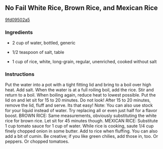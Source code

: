 ## No Fail White Rice, Brown Rice, and Mexican Rice

[9fd09502a5](http://tastykitchen.com/recipes/sidedishes/no-fail-white-rice-brown-rice-and-mexican-rice/)

### Ingredients

 - 2 cup of water, bottled, generic

 - 1/2 teaspoon of salt, table

 - 1 cup of rice, white, long-grain, regular, unenriched, cooked without salt

### Instructions

Put the water into a pot with a tight fitting lid and bring to a boil over high heat. Add salt. When the water is at a full roiling boil, add the rice. Stir and return to a boil. When boiling again, reduce heat to lowest possible. Put the lid on and let sit for 15 to 20 minutes. Do not look! After 15 to 20 minutes, remove the lid, fluff and serve. Its that easy! Note: You can also use stock for your liquid instead of water. Try replacing all or even just half for a flavor boost. BROWN RICE: Same measurements, obviously substituting the white rice for brown rice. Let sit for 45 minutes though. MEXICAN RICE: Substitute 1 cup tomato sauce for 1 cup of water. While rice is cooking, saute 1/4 cup finely chopped onion in some butter. Add to rice when fluffing. You can also add a bit of cumin. Be creative; if you like green chilies, add those in, too. Or peppers. Or chopped tomatoes.